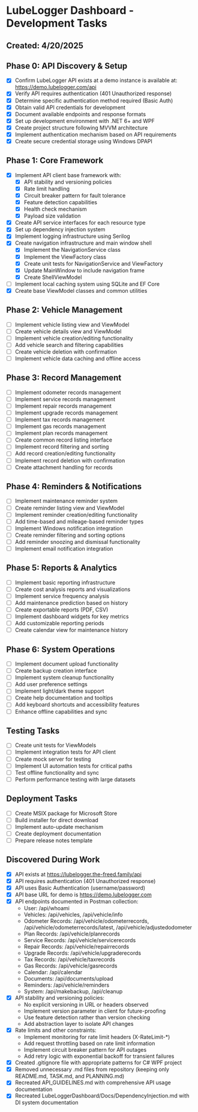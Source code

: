 # LubeLogger Dashboard - Development Tasks

## Created: 4/20/2025

## Phase 0: API Discovery & Setup

- [x] Confirm LubeLogger API exists at a demo instance is available at: https://demo.lubelogger.com/api
- [x] Verify API requires authentication (401 Unauthorized response)
- [x] Determine specific authentication method required (Basic Auth)
- [x] Obtain valid API credentials for development
- [x] Document available endpoints and response formats
- [x] Set up development environment with .NET 6+ and WPF
- [x] Create project structure following MVVM architecture
- [x] Implement authentication mechanism based on API requirements
- [x] Create secure credential storage using Windows DPAPI

## Phase 1: Core Framework

- [x] Implement API client base framework with:
  - [x] API stability and versioning policies
  - [x] Rate limit handling
  - [x] Circuit breaker pattern for fault tolerance
  - [x] Feature detection capabilities
  - [x] Health check mechanism
  - [x] Payload size validation
- [x] Create API service interfaces for each resource type
- [x] Set up dependency injection system
- [x] Implement logging infrastructure using Serilog
- [x] Create navigation infrastructure and main window shell
  - [x] Implement the NavigationService class
  - [x] Implement the ViewFactory class
  - [x] Create unit tests for NavigationService and ViewFactory
  - [x] Update MainWindow to include navigation frame
  - [x] Create ShellViewModel
- [ ] Implement local caching system using SQLite and EF Core
- [x] Create base ViewModel classes and common utilities

## Phase 2: Vehicle Management

- [ ] Implement vehicle listing view and ViewModel
- [ ] Create vehicle details view and ViewModel
- [ ] Implement vehicle creation/editing functionality
- [ ] Add vehicle search and filtering capabilities
- [ ] Create vehicle deletion with confirmation
- [ ] Implement vehicle data caching and offline access

## Phase 3: Record Management

- [ ] Implement odometer records management
- [ ] Implement service records management
- [ ] Implement repair records management
- [ ] Implement upgrade records management
- [ ] Implement tax records management
- [ ] Implement gas records management
- [ ] Implement plan records management
- [ ] Create common record listing interface
- [ ] Implement record filtering and sorting
- [ ] Add record creation/editing functionality
- [ ] Implement record deletion with confirmation
- [ ] Create attachment handling for records

## Phase 4: Reminders & Notifications

- [ ] Implement maintenance reminder system
- [ ] Create reminder listing view and ViewModel
- [ ] Implement reminder creation/editing functionality
- [ ] Add time-based and mileage-based reminder types
- [ ] Implement Windows notification integration
- [ ] Create reminder filtering and sorting options
- [ ] Add reminder snoozing and dismissal functionality
- [ ] Implement email notification integration

## Phase 5: Reports & Analytics

- [ ] Implement basic reporting infrastructure
- [ ] Create cost analysis reports and visualizations
- [ ] Implement service frequency analysis
- [ ] Add maintenance prediction based on history
- [ ] Create exportable reports (PDF, CSV)
- [ ] Implement dashboard widgets for key metrics
- [ ] Add customizable reporting periods
- [ ] Create calendar view for maintenance history

## Phase 6: System Operations

- [ ] Implement document upload functionality
- [ ] Create backup creation interface
- [ ] Implement system cleanup functionality
- [ ] Add user preference settings
- [ ] Implement light/dark theme support
- [ ] Create help documentation and tooltips
- [ ] Add keyboard shortcuts and accessibility features
- [ ] Enhance offline capabilities and sync

## Testing Tasks

- [ ] Create unit tests for ViewModels
- [ ] Implement integration tests for API client
- [ ] Create mock server for testing
- [ ] Implement UI automation tests for critical paths
- [ ] Test offline functionality and sync
- [ ] Perform performance testing with large datasets

## Deployment Tasks

- [ ] Create MSIX package for Microsoft Store
- [ ] Build installer for direct download
- [ ] Implement auto-update mechanism
- [ ] Create deployment documentation
- [ ] Prepare release notes template

## Discovered During Work

- [x] API exists at https://lubelogger.the-freed.family/api
- [x] API requires authentication (401 Unauthorized response)
- [x] API uses Basic Authentication (username/password)
- [x] API base URL for demo is https://demo.lubelogger.com
- [x] API endpoints documented in Postman collection:
  - User: /api/whoami
  - Vehicles: /api/vehicles, /api/vehicle/info
  - Odometer Records: /api/vehicle/odometerrecords, /api/vehicle/odometerrecords/latest, /api/vehicle/adjustedodometer
  - Plan Records: /api/vehicle/planrecords
  - Service Records: /api/vehicle/servicerecords
  - Repair Records: /api/vehicle/repairrecords
  - Upgrade Records: /api/vehicle/upgraderecords
  - Tax Records: /api/vehicle/taxrecords
  - Gas Records: /api/vehicle/gasrecords
  - Calendar: /api/calendar
  - Documents: /api/documents/upload
  - Reminders: /api/vehicle/reminders
  - System: /api/makebackup, /api/cleanup
- [x] API stability and versioning policies:
  - No explicit versioning in URL or headers observed
  - Implement version parameter in client for future-proofing
  - Use feature detection rather than version checking
  - Add abstraction layer to isolate API changes
- [x] Rate limits and other constraints:
  - Implement monitoring for rate limit headers (X-RateLimit-*)
  - Add request throttling based on rate limit information
  - Implement circuit breaker pattern for API outages
  - Add retry logic with exponential backoff for transient failures
- [x] Created .gitignore file with appropriate patterns for C# WPF project
- [x] Removed unnecessary .md files from repository (keeping only README.md, TASK.md, and PLANNING.md)
- [x] Recreated API_GUIDELINES.md with comprehensive API usage documentation
- [x] Recreated LubeLoggerDashboard/Docs/DependencyInjection.md with DI system documentation